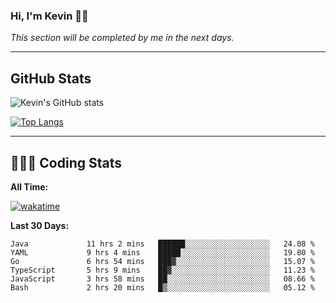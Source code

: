 ### Hi, I'm Kevin 👋🏻

_This section will be completed by me in the next days._


--- 
## GitHub Stats
![Kevin's GitHub stats](https://github-readme-stats.vercel.app/api?username=kevin-kraus&show_icons=true&theme=dark)

[![Top Langs](https://github-readme-stats.vercel.app/api/top-langs/?username=kevin-kraus&layout=compact&theme=dark)]()

---
## 🧑🏻‍💻 Coding Stats

**All Time:**

[![wakatime](https://wakatime.com/badge/user/2ee1869b-72a2-4c21-b5f7-e95432f5a1cf.svg?style=flat)](https://wakatime.com/@2ee1869b-72a2-4c21-b5f7-e95432f5a1cf)

**Last 30 Days:**

<!--START_SECTION:waka-->

```text
Java             11 hrs 2 mins   ██████░░░░░░░░░░░░░░░░░░░   24.08 %
YAML             9 hrs 4 mins    █████░░░░░░░░░░░░░░░░░░░░   19.80 %
Go               6 hrs 54 mins   ███▓░░░░░░░░░░░░░░░░░░░░░   15.07 %
TypeScript       5 hrs 9 mins    ██▓░░░░░░░░░░░░░░░░░░░░░░   11.23 %
JavaScript       3 hrs 58 mins   ██░░░░░░░░░░░░░░░░░░░░░░░   08.66 %
Bash             2 hrs 20 mins   █▒░░░░░░░░░░░░░░░░░░░░░░░   05.12 %
```

<!--END_SECTION:waka-->
